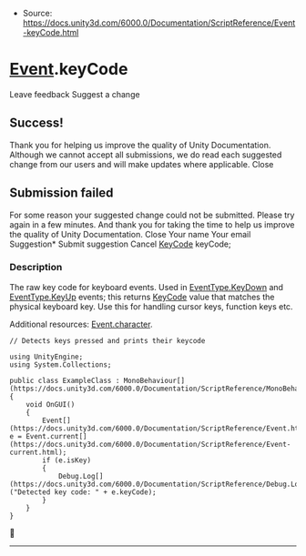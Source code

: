* Source: https://docs.unity3d.com/6000.0/Documentation/ScriptReference/Event-keyCode.html

#  [Event](https://docs.unity3d.com/6000.0/Documentation/ScriptReference/Event.html).keyCode
Leave feedback
Suggest a change
## Success!
Thank you for helping us improve the quality of Unity Documentation. Although we cannot accept all submissions, we do read each suggested change from our users and will make updates where applicable.
Close
## Submission failed
For some reason your suggested change could not be submitted. Please <a>try again</a> in a few minutes. And thank you for taking the time to help us improve the quality of Unity Documentation.
Close
Your name Your email Suggestion* Submit suggestion
Cancel
[KeyCode](https://docs.unity3d.com/6000.0/Documentation/ScriptReference/KeyCode.html) keyCode; 
### Description
The raw key code for keyboard events.
Used in [EventType.KeyDown](https://docs.unity3d.com/6000.0/Documentation/ScriptReference/EventType.KeyDown.html) and [EventType.KeyUp](https://docs.unity3d.com/6000.0/Documentation/ScriptReference/EventType.KeyUp.html) events; this returns [KeyCode](https://docs.unity3d.com/6000.0/Documentation/ScriptReference/KeyCode.html) value that matches the physical keyboard key. Use this for handling cursor keys, function keys etc.  
  
Additional resources: [Event.character](https://docs.unity3d.com/6000.0/Documentation/ScriptReference/Event-character.html).
```
// Detects keys pressed and prints their keycode  
  
using UnityEngine;
using System.Collections;  
  
public class ExampleClass : MonoBehaviour[](https://docs.unity3d.com/6000.0/Documentation/ScriptReference/MonoBehaviour.html)
{
    void OnGUI()
    {
        Event[](https://docs.unity3d.com/6000.0/Documentation/ScriptReference/Event.html) e = Event.current[](https://docs.unity3d.com/6000.0/Documentation/ScriptReference/Event-current.html);
        if (e.isKey)
        {
            Debug.Log[](https://docs.unity3d.com/6000.0/Documentation/ScriptReference/Debug.Log.html)("Detected key code: " + e.keyCode);
        }
    }
}

```

* * *
